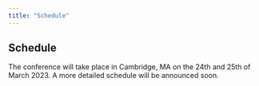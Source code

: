```yaml
---
title: "Schedule"
---
```


## Schedule

The conference will take place in Cambridge, MA on the 24th and 25th of March 2023. A more detailed schedule will be announced soon.

